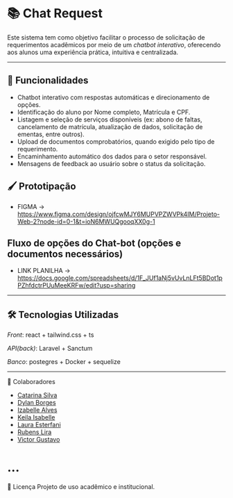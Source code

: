 # 📚 Chat Request

Este sistema tem como objetivo facilitar o processo de solicitação de requerimentos acadêmicos por meio de um *chatbot interativo*, oferecendo aos alunos uma experiência prática, intuitiva e centralizada.

---

## 🧠 Funcionalidades

- Chatbot interativo com respostas automáticas e direcionamento de opções.
- Identificação do aluno por Nome completo, Matrícula e CPF.
- Listagem e seleção de serviços disponíveis (ex: abono de faltas, cancelamento de matrícula, atualização de dados, solicitação de ementas, entre outros).
- Upload de documentos comprobatórios, quando exigido pelo tipo de requerimento.
- Encaminhamento automático dos dados para o setor responsável.
- Mensagens de feedback ao usuário sobre o status da solicitação.

## 🖌️ Prototipação

- FIGMA -> https://www.figma.com/design/ojfcwMJY6MUPVPZWVPk4IM/Projeto-Web-2?node-id=0-1&t=ioN6MWUQgooqXX0g-1

## Fluxo de opções do Chat-bot (opções e documentos necessários)

- LINK PLANILHA -> https://docs.google.com/spreadsheets/d/1F_JUf1aNj5vUvLnLFt5BDot1pPZhfdctrPUuMeeKRFw/edit?usp=sharing

---

## 🛠 Tecnologias Utilizadas

*Front*: react + tailwind.css + ts

*API(back)*: Laravel + Sanctum

*Banco*: postegres + Docker + sequelize

---

🤝 Colaboradores

- [Catarina Silva](mailto:catarinasouzasilvao@gmail.com)
- [Dylan Borges](mailto:dylanborges06@gmail.com)
- [Izabelle Alves](mailto:izabelle.alvesbl@gmail.com)
- [Keila Isabelle](mailto:keiila_isabelle@outlook.com)
- [Laura Esterfani](mailto:lauraestefa4@gmail.com)
- [Rubens Lira](mailto:rubenslira371@gmail.com)
- [Victor Gustavo](mailto:)

# ...

📄 Licença
Projeto de uso acadêmico e institucional.
